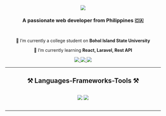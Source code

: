 <h1 align="center">
    <img src="https://readme-typing-svg.herokuapp.com/?font=Righteous&size=35&center=true&vCenter=true&width=500&height=70&duration=4000&lines=Hi+There!+👋;+I'm+Daryl+Sumabal!;" />
</h1>

<h3 align="center">A passionate web developer from Philippines 🇨🇦</h3>

<br/>

<div align="center">
 
 🔭 I’m currently a college student on **Bohol Island State University**
 
 🌱 I’m currently learning **React, Laravel, Rest API**

 </div>
 
<div align="center"> 
  <a href="https://mail.google.com/mail/u/0/#inbox?compose=GTvVlcRwPkWsXWMmDSjTTXZQCDwdwhpjnFpVNtfJDqWCSBBqLrQtWVWMMvkxLBbnDXhVDqSjVmtlZ" target="_blank">
    <img src="https://img.shields.io/badge/Gmail-333333?style=for-the-badge&logo=gmail&logoColor=red" />
  </a>
  <a href="https://www.linkedin.com/in/daryl-sumabal-11b5b6265/" target="_blank">
    <img src="https://img.shields.io/badge/LinkedIn-0077B5?style=for-the-badge&logo=linkedin&logoColor=white" target="_blank" />
  </a>
  <a href="https://portfolio-daryl.vercel.app/" target="_blank">
     <img src="https://img.shields.io/badge/Portfolio-FF5722?style=for-the-badge&logo=todoist&logoColor=white" target="_blank" /> <!-- sqlite, safari, google-chrome are other good icon options -->
  </a>
</div>

 <hr/>
 
<h2 align="center">⚒️ Languages-Frameworks-Tools ⚒️</h2>
<br/>
<div align="center">
    <img src="https://skillicons.dev/icons?i=react,bootstrap,mui,html,css,vscode,github,tailwind,git,photoshop,sass" />
    <img src="https://skillicons.dev/icons?i=nodejs,javascript,typescript,mysql,laravel,postman" /><br>
</div>

<br/>
<hr/>


<br/><br/>



